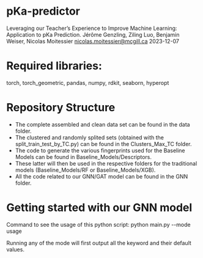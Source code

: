 # pKa-predictor
Leveraging our Teacher’s Experience to Improve Machine Learning: Application to pKa Prediction.
Jérôme Genzling, Ziling Luo, Benjamin Weiser, Nicolas Moitessier
nicolas.moitessier@mcgill.ca
2023-12-07

# Required libraries:
torch, torch_geometric, pandas, numpy, rdkit, seaborn, hyperopt

# Repository Structure

- The complete assembled and clean data set can be found in the data folder.
- The clustered and randomly splited sets (obtained with the split_train_test_by_TC.py) can be found in the Clusters_Max_TC folder.
- The code to generate the various fingerprints used for the Baseline Models can be found in Baseline_Models/Descriptors.
- These latter will then be used in the respective folders for the traditional models (Baseline_Models/RF or Baseline_Models/XGB).
- All the code related to our GNN/GAT model can be found in the GNN folder.

# Getting started with our GNN model
Command to see the usage of this python script:
python main.py --mode usage

Running any of the mode will first output all the keyword and their default values.
